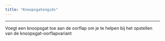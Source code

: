 ```yaml
---
title: "Knoopsgatengids"
---
```


***

Voegt een knoopsgat toe aan de oorflap om je te helpen bij het opstellen van de knoopsgat-oorflapvariant




